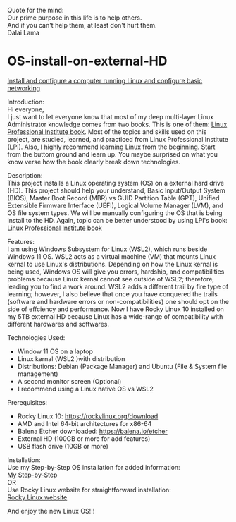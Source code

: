 Quote for the mind:  
Our prime purpose in this life is to help others.  
And if you can't help them, at least don't hurt them.  
Dalai Lama

# OS-install-on-external-HD
[Install and configure a computer running Linux and configure basic networking](https://learning.lpi.org/en/learning-materials/101-500/)

Introduction:  
Hi everyone,  
I just want to let everyone know that most of my deep multi-layer Linux Administrator knowledge comes from two books. 
This is one of them: [Linux Professional Institute book](https://learning.lpi.org/en/learning-materials/101-500/). Most of the topics and skills used on this project,
are studied, learned, and practiced from Linux Professional Institute (LPI). Also, I highly recommend learning Linux from the beginning. 
Start from the buttom ground and learn up. You maybe surprised on what you know verse how the book clearly break down technologies.

Description:  
This project installs a Linux operating system (OS) on a external hard drive (HD).
This project should help your understand, Basic Input/Output System (BIOS), 
Master Boot Record (MBR) vs GUID Partition Table (GPT), Unified Extensible Firmware Interface (UEFI), 
Logical Volume Manager (LVM), and OS file system types.
We will be manually configuring the OS that is being install to the HD. 
Again, topic can be better understood by using LPI's book: 
[Linux Professional Institute book](https://learning.lpi.org/en/learning-materials/101-500/)

Features:  
I am using Windows Subsystem for Linux (WSL2), which runs beside Windows 11 OS.
WSL2 acts as a virtual machine (VM) that mounts Linux kernal to use
Linux's distributions. Depending on how the Linux kernal is being used,
Windows OS will give you errors, hardship, and compatibilities problems
because Linux kernal cannot see outside of WSL2; therefore, leading you 
to find a work around. WSL2 adds a different trail by fire type of learning; however, 
I also believe that once you have conquered the trails (software and hardware errors or non-compatibilities) 
one should opt on the side of effciency and performance. Now I have Rocky Linux 10 installed
on my 5TB external HD because Linux has a wide-range of compatibility with
different hardwares and softwares.  

Technologies Used: 
- Window 11 OS on a laptop 
- Linux kernal (WSL2 )with distribution 
- Distributions: Debian (Package Manager) and Ubuntu (File & System file management) 
- A second monitor screen   (Optional)
- I recommend using a Linux native OS vs WSL2

Prerequisites: 
- Rocky Linux 10: https://rockylinux.org/download
- AMD and Intel 64-bit architectures for x86-64
- Balena Etcher downloaded: https://balena.io/etcher
- External HD (100GB or more for add features)
- USB flash drive (10GB or more)

Installation:  
Use my Step-by-Step OS installation for added information:  
[My Step-by-Step](https://github.com/axruffin2055/OS-Install-on-External-HD/blob/main/Step-by-Step)  
OR  
Use Rocky Linux website for straightforward installation:  
[Rocky Linux website](https://docs.rockylinux.org/guides/installation/)

And enjoy the new Linux OS!!!
